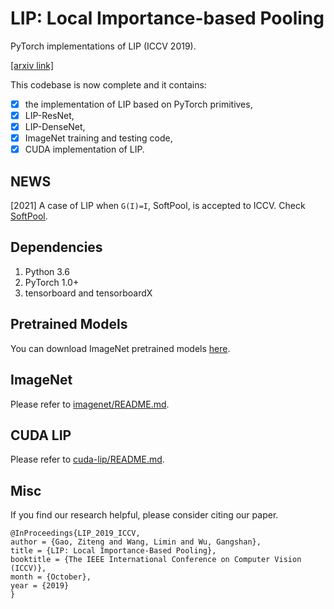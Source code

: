 # LIP: Local Importance-based Pooling

PyTorch implementations of LIP (ICCV 2019).

[[arxiv link]](https://arxiv.org/abs/1908.04156)

This codebase is now complete and it contains:

- [x] the implementation of LIP based on PyTorch primitives,
- [x] LIP-ResNet,
- [x] LIP-DenseNet,
- [x] ImageNet training and testing code,
- [x] CUDA implementation of LIP.

## NEWS

[2021] A case of LIP when `G(I)=I`, SoftPool, is accepted to ICCV. Check [SoftPool](https://github.com/alexandrosstergiou/SoftPool).

## Dependencies
1. Python 3.6
2. PyTorch 1.0+
3. tensorboard and tensorboardX

## Pretrained Models
You can download ImageNet pretrained models [here](https://drive.google.com/drive/folders/1KCt22JTob1hHiPmpLOlgZo3fvTRc11SJ).

## ImageNet
Please refer to [imagenet/README.md](./imagenet/).


## CUDA LIP
Please refer to [cuda-lip/README.md](./cuda-lip/).

## Misc
If you find our research helpful, please consider citing our paper.

```
@InProceedings{LIP_2019_ICCV,
author = {Gao, Ziteng and Wang, Limin and Wu, Gangshan},
title = {LIP: Local Importance-Based Pooling},
booktitle = {The IEEE International Conference on Computer Vision (ICCV)},
month = {October},
year = {2019}
}
```
